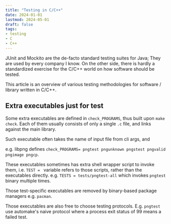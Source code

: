 ```yaml
---
title: "Testing in C/C++"
date: 2024-01-01
lastmod: 2024-05-01
draft: false
tags:
- testing
- C
- C++
---
```


JUnit and Mockito are the de-facto standard testing suites for Java; They are used by every company I know.
On the other side, there is hardly a standardized exercise for the C/C++ world on how software should be tested.

This article is an overview of various testing methodologies for software / library written in C/C++.

<!--more-->

<!-- ## Testing the final executables directly -->
<!-- TODO: find examples -->

## Extra executables just for test

Some extra executables are defined in `check_PROGRAMS`, thus built upon `make check`. Each of them usually consists of only a single `.c` file, and links against the main library.

Such executable often takes the name of input file from cli args, and 

e.g. libpng defines `check_PROGRAMS= pngtest pngunknown pngstest pngvalid pngimage pngcp`.

These executables sometimes has extra shell wrapper script to invoke them, i.e. `TEST = ` variable refers to those scripts, rather than the executables directly. e.g. `TESTS = tests/pngtest-all` which invokes `pngtest` binary multiple times.

Those test-specific executables are removed by binary-based package managers e.g. `pacman`.

Those executables are also free to choose testing protocols. E.g. `pngtest` use automake's naive protocol where a process exit status of 99 means a failed test.

